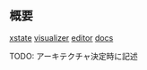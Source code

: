 ## 概要

[xstate](https://xstate.js.org/)
[visualizer](https://stately.ai/viz)
[editor](https://stately.ai/registry/new)
[docs](https://xstate.js.org/docs/)

TODO: アーキテクチャ決定時に記述
